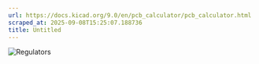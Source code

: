 ```yaml
---
url: https://docs.kicad.org/9.0/en/pcb_calculator/pcb_calculator.html
scraped_at: 2025-09-08T15:25:07.188736
title: Untitled
---
```


![Regulators](images/en/regulators.png)


